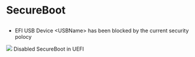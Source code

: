 # SecureBoot

## 
* EFI USB Device \<USBName\> has been blocked by the current security polocy

[<img src="https://i.imgur.com/jkg9GPw.png">](https://i.imgur.com/jkg9GPw.png)
Disabled SecureBoot in UEFI
